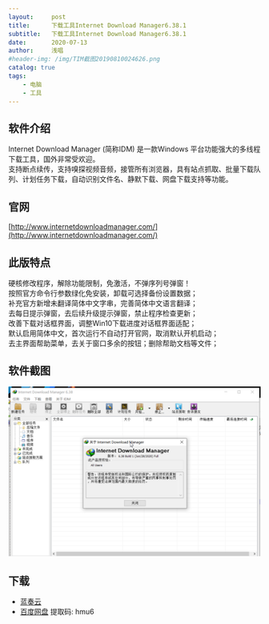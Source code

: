 ```yaml
---
layout:     post
title:      下载工具Internet Download Manager6.38.1
subtitle:   下载工具Internet Download Manager6.38.1
date:       2020-07-13
author:     浅唱
#header-img: /img/TIM截图20190810024626.png
catalog: true
tags:
    - 电脑
    - 工具
---
```



## 软件介绍
Internet Download Manager (简称IDM) 是一款Windows 平台功能强大的多线程下载工具，国外非常受欢迎。    
支持断点续传，支持嗅探视频音频，接管所有浏览器，具有站点抓取、批量下载队列、计划任务下载，自动识别文件名、静默下载、网盘下载支持等功能。

## 官网
[http://www.internetdownloadmanager.com/](http://www.internetdownloadmanager.com/)  

## 此版特点
硬核修改程序，解除功能限制，免激活，不弹序列号弹窗！    
按照官方命令行参数绿化免安装，卸载可选择备份设置数据；		
补充官方新增未翻译简体中文字串，完善简体中文语言翻译；		
去每日提示弹窗，去后续升级提示弹窗，禁止程序检查更新；		
改善下载对话框界面，调整Win10下载进度对话框界面适配；		
默认启用简体中文，首次运行不自动打开官网，取消默认开机启动；		
去主界面帮助菜单，去关于窗口多余的按钮；删除帮助文档等文件；		
 


## 软件截图
![QQ拼音截图20200713004756.png](/img/QQ拼音截图20200713004756.png)    

## 下载 
- [蓝奏云](https://wwcy.lanzouq.com/iAtfLek0j1e)    
- [百度网盘](https://pan.baidu.com/s/1rNAEcSob0f8sOHE-eYDGeg) 提取码: hmu6        
  
      
